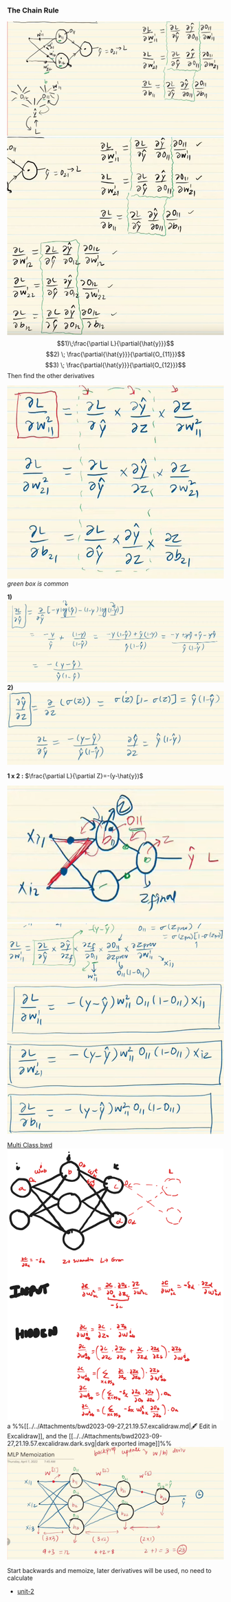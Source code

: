 ### The Chain Rule
![](../../Attachments/bwd-20230924-9.png)
![](../../Attachments/bwd-20230924.png)
$$1)\;\frac{\partial L}{\partial{\hat{y}}}$$
$$2) \; \frac{\partial{\hat{y}}}{\partial{O_{11}}}$$
$$3) \; \frac{\partial{\hat{y}}}{\partial{O_{12}}}$$
Then find the other derivatives

![](../../Attachments/bwd-20230924-10.png)
*green box is common*

**1)** ![](../../Attachments/bwd-20230924-11.png)
**2)** ![](../../Attachments/bwd-20230924-12.png)

**1 x 2 :**
$\frac{\partial L}{\partial Z}=-(y-\hat{y})$

![](../../Attachments/bwd-20230924-13.png)
![](../../Attachments/bwd-20230924-14.png)
![](../../Attachments/bwd-20230924-15.png)

[Multi Class bwd](bwd_multi.excalidraw.md) 
![../../Attachments/bwd2023-09-27,21.19.57.excalidraw.svg](../../Attachments/bwd2023-09-27,21.19.57.excalidraw.svg)a
%%[[../../Attachments/bwd2023-09-27,21.19.57.excalidraw.md|🖋 Edit in Excalidraw]], and the [[../../Attachments/bwd2023-09-27,21.19.57.excalidraw.dark.svg|dark exported image]]%%
![](../../Attachments/bwd-20230924-16.png)

Start backwards and memoize, later derivatives will be used, no need to calculate

-  [unit-2](../../AA/unit-2.md)

